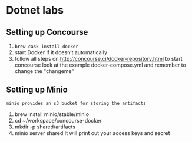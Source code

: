 # Dotnet labs

## Setting up Concourse
1. `brew cask install docker`
1. start Docker if it doesn’t automatically
1. follow all steps on http://concourse.ci/docker-repository.html to start concourse
    look at the example docker-compose.yml and remember to change the "changeme"

## Setting up Minio
    minio provides an s3 bucket for storing the artifacts
1. brew install minio/stable/minio
1. cd ~/workspace/concourse-docker
1. mkdir -p shared/artifacts
1. minio server shared
    It will print out your access keys and secret
